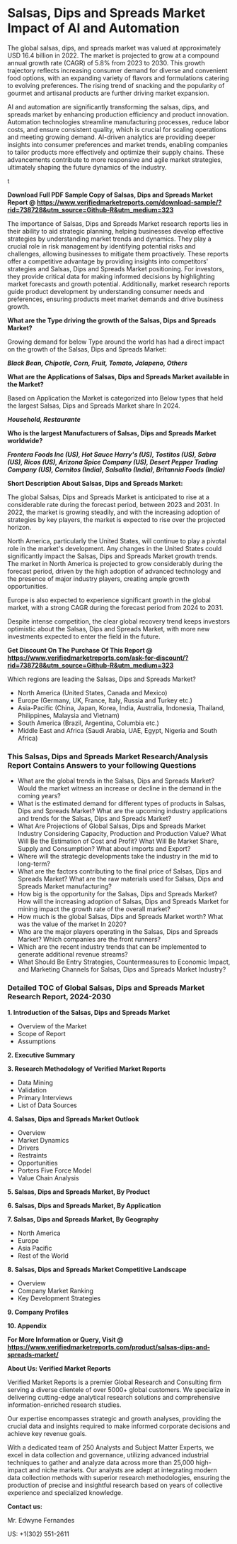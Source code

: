 <meta name="title" content="Global Salsas, Dips and Spreads Market Impact of AI and Automation"><meta name="description" content="The global salsas, dips, and spreads market was valued at approximately USD 16.4 billion in 2022. The market is projected to grow at a compound annual growth rate (CAG"><meta name="title" content="Salsas, Dips and Spreads Market Size, Share, Scope, Trends, Growth, Opportunities, Analysis, Forecast"><h1>Salsas, Dips and Spreads Market Impact of AI and Automation</h1><p>The global salsas, dips, and spreads market was valued at approximately USD 16.4 billion in 2022. The market is projected to grow at a compound annual growth rate (CAGR) of 5.8% from 2023 to 2030. This growth trajectory reflects increasing consumer demand for diverse and convenient food options, with an expanding variety of flavors and formulations catering to evolving preferences. The rising trend of snacking and the popularity of gourmet and artisanal products are further driving market expansion.</p><p>AI and automation are significantly transforming the salsas, dips, and spreads market by enhancing production efficiency and product innovation. Automation technologies streamline manufacturing processes, reduce labor costs, and ensure consistent quality, which is crucial for scaling operations and meeting growing demand. AI-driven analytics are providing deeper insights into consumer preferences and market trends, enabling companies to tailor products more effectively and optimize their supply chains. These advancements contribute to more responsive and agile market strategies, ultimately shaping the future dynamics of the industry.</p>t</p><p id="" class=""><strong>Download Full PDF Sample Copy of Salsas, Dips and Spreads Market Report @ <a href="https://www.verifiedmarketreports.com/download-sample/?rid=738728&utm_source=Github-R&utm_medium=323" target="_blank">https://www.verifiedmarketreports.com/download-sample/?rid=738728&utm_source=Github-R&utm_medium=323</a></strong></p><p>The importance of&nbsp;Salsas, Dips and Spreads Market research reports lies in their ability to aid strategic planning, helping businesses develop effective strategies by understanding market trends and dynamics. They play a crucial role in risk management by identifying potential risks and challenges, allowing businesses to mitigate them proactively. These reports offer a competitive advantage by providing insights into competitors' strategies and Salsas, Dips and Spreads Market positioning. For investors, they provide critical data for making informed decisions by highlighting market forecasts and growth potential. Additionally, market research reports guide product development by understanding consumer needs and preferences, ensuring products meet market demands and drive business growth.</p><p><strong>What are the&nbsp;Type driving the growth of the Salsas, Dips and Spreads Market?</strong></p><p id="" class="">Growing demand for below Type around the world has had a direct impact on the growth of the Salsas, Dips and Spreads Market:</p><em><strong>Black Bean, Chipotle, Corn, Fruit, Tomato, Jalapeno, Others</strong></em></p><strong>What are the&nbsp;Applications&nbsp;of Salsas, Dips and Spreads Market available in the Market?</strong></p><p id="" class="">Based on Application the Market is categorized into Below types that held the largest Salsas, Dips and Spreads Market share In 2024.</p><em><strong>Household, Restaurante</strong></em></p><strong>Who is the largest Manufacturers of Salsas, Dips and Spreads Market worldwide?</strong></p><p><em><strong>Frontera Foods Inc (US), Hot Sauce Harry's (US), Tostitos (US), Sabra (US), Ricos (US), Arizona Spice Company (US), Desert Pepper Trading Company (US), Cornitos (India), Salsalito (India), Britannia Foods (India)</strong></em></p><p id="" class=""><strong>Short Description About Salsas, Dips and Spreads Market:</strong></p><p>The global Salsas, Dips and Spreads Market is anticipated to rise at a considerable rate during the forecast period, between 2023 and 2031. In 2022, the market is growing steadily, and with the increasing adoption of strategies by key players, the market is expected to rise over the projected horizon.</p><p>North America, particularly the United States, will continue to play a pivotal role in the market's development. Any changes in the United States could significantly impact the Salsas, Dips and Spreads Market growth trends. The market in North America is projected to grow considerably during the forecast period, driven by the high adoption of advanced technology and the presence of major industry players, creating ample growth opportunities.</p><p>Europe is also expected to experience significant growth in the global market, with a strong CAGR during the forecast period from 2024 to 2031.</p><p>Despite intense competition, the clear global recovery trend keeps investors optimistic about the Salsas, Dips and Spreads Market, with more new investments expected to enter the field in the future.</p><p id="" class=""><strong>Get Discount On The Purchase Of This Report @ <a href="https://www.verifiedmarketreports.com/ask-for-discount/?rid=738728&utm_source=Github-R&utm_medium=323" target="_blank">https://www.verifiedmarketreports.com/ask-for-discount/?rid=738728&utm_source=Github-R&utm_medium=323</a></strong></p>Which regions are leading the Salsas, Dips and Spreads Market?</p><ul><li>North America (United States, Canada and Mexico)</li><li>Europe (Germany, UK, France, Italy, Russia and Turkey etc.)</li><li>Asia-Pacific (China, Japan, Korea, India, Australia, Indonesia, Thailand, Philippines, Malaysia and Vietnam)</li><li>South America (Brazil, Argentina, Columbia etc.)</li><li>Middle East and Africa (Saudi Arabia, UAE, Egypt, Nigeria and South Africa)</li></ul><h3 id="" class="">This Salsas, Dips and Spreads Market Research/Analysis Report Contains Answers to your following Questions</h3><ul><li>What are the global trends in the Salsas, Dips and Spreads Market? Would the market witness an increase or decline in the demand in the coming years?</li><li>What is the estimated demand for different types of products in Salsas, Dips and Spreads Market? What are the upcoming industry applications and trends for the Salsas, Dips and Spreads Market?</li><li>What Are Projections of Global Salsas, Dips and Spreads Market Industry Considering Capacity, Production and Production Value? What Will Be the Estimation of Cost and Profit? What Will Be Market Share, Supply and Consumption? What about imports and Export?</li><li>Where will the strategic developments take the industry in the mid to long-term?</li><li>What are the factors contributing to the final price of Salsas, Dips and Spreads Market? What are the raw materials used for Salsas, Dips and Spreads Market manufacturing?</li><li>How big is the opportunity for the Salsas, Dips and Spreads Market? How will the increasing adoption of Salsas, Dips and Spreads Market for mining impact the growth rate of the overall market?</li><li>How much is the global Salsas, Dips and Spreads Market worth? What was the value of the market In 2020?</li><li>Who are the major players operating in the Salsas, Dips and Spreads Market? Which companies are the front runners?</li><li>Which are the recent industry trends that can be implemented to generate additional revenue streams?</li><li>What Should Be Entry Strategies, Countermeasures to Economic Impact, and Marketing Channels for Salsas, Dips and Spreads Market Industry?</li></ul><h3 id="" class="">Detailed TOC of Global Salsas, Dips and Spreads Market Research Report, 2024-2030</h3><p id="" class=""><strong>1. Introduction of the Salsas, Dips and Spreads Market</strong></p><ul><li>Overview of the Market</li><li>Scope of Report</li><li>Assumptions</li></ul><p id="" class=""><strong>2. Executive Summary</strong></p><p id="" class=""><strong>3. Research Methodology of Verified Market Reports</strong></p><ul><li>Data Mining</li><li>Validation</li><li>Primary Interviews</li><li>List of Data Sources</li></ul><p id="" class=""><strong>4. Salsas, Dips and Spreads Market Outlook</strong></p><ul><li>Overview</li><li>Market Dynamics</li><li>Drivers</li><li>Restraints</li><li>Opportunities</li><li>Porters Five Force Model</li><li>Value Chain Analysis</li></ul><p id="" class=""><strong>5. Salsas, Dips and Spreads Market, By Product</strong></p><p id="" class=""><strong>6. Salsas, Dips and Spreads Market, By Application</strong></p><p id="" class=""><strong>7. Salsas, Dips and Spreads Market, By Geography</strong></p><ul><li>North America</li><li>Europe</li><li>Asia Pacific</li><li>Rest of the World</li></ul><p id="" class=""><strong>8. Salsas, Dips and Spreads Market Competitive Landscape</strong></p><ul><li>Overview</li><li>Company Market Ranking</li><li>Key Development Strategies</li></ul><p id="" class=""><strong>9. Company Profiles</strong></p><p id="" class=""><strong>10. Appendix</strong></p><p id="" class=""><strong>For More Information or Query, Visit @ <a href="https://www.verifiedmarketreports.com/product/salsas-dips-and-spreads-market/" target="_blank">https://www.verifiedmarketreports.com/product/salsas-dips-and-spreads-market/</a></strong></p><p id="" class=""><strong>About Us: Verified Market Reports</strong></p><p id="" class="">Verified Market Reports is a premier Global Research and Consulting firm serving a diverse clientele of over 5000+ global customers. We specialize in delivering cutting-edge analytical research solutions and comprehensive information-enriched research studies.</p><p id="" class="">Our expertise encompasses strategic and growth analyses, providing the crucial data and insights required to make informed corporate decisions and achieve key revenue goals.</p><p id="" class="">With a dedicated team of 250 Analysts and Subject Matter Experts, we excel in data collection and governance, utilizing advanced industrial techniques to gather and analyze data across more than 25,000 high-impact and niche markets. Our analysts are adept at integrating modern data collection methods with superior research methodologies, ensuring the production of precise and insightful research based on years of collective experience and specialized knowledge.</p><p id="" class=""><strong>Contact us:</strong></p><p id="" class="">Mr. Edwyne Fernandes</p><p id="" class="">US: +1(302) 551-2611</p>